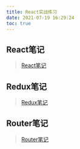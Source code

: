 ```yaml
---
title: React实战练习
date: 2021-07-19 16:29:24
toc: true
---
```


## React笔记
>[React笔记](/All/frame/reactPractice/note "React笔记")

## Redux笔记
>[Redux笔记](/All/frame/reactPractice/note2 "Redux笔记")

## Router笔记
>[Router笔记](/All/frame/reactPractice/note3 "Router笔记")

